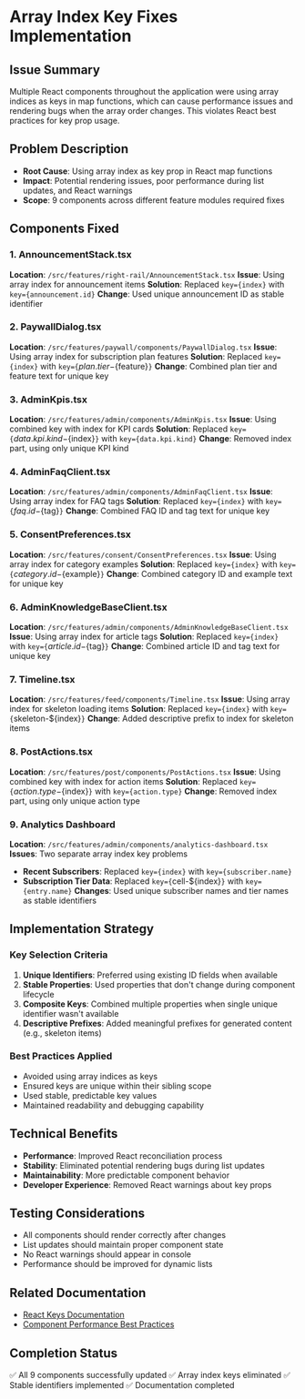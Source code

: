 # Array Index Key Fixes Implementation

## Issue Summary
Multiple React components throughout the application were using array indices as keys in map functions, which can cause performance issues and rendering bugs when the array order changes. This violates React best practices for key prop usage.

## Problem Description
- **Root Cause**: Using array index as key prop in React map functions
- **Impact**: Potential rendering issues, poor performance during list updates, and React warnings
- **Scope**: 9 components across different feature modules required fixes

## Components Fixed

### 1. AnnouncementStack.tsx
**Location**: `/src/features/right-rail/AnnouncementStack.tsx`
**Issue**: Using array index for announcement items
**Solution**: Replaced `key={index}` with `key={announcement.id}`
**Change**: Used unique announcement ID as stable identifier

### 2. PaywallDialog.tsx
**Location**: `/src/features/paywall/components/PaywallDialog.tsx`
**Issue**: Using array index for subscription plan features
**Solution**: Replaced `key={index}` with `key={`${plan.tier}-${feature}`}`
**Change**: Combined plan tier and feature text for unique key

### 3. AdminKpis.tsx
**Location**: `/src/features/admin/components/AdminKpis.tsx`
**Issue**: Using combined key with index for KPI cards
**Solution**: Replaced `key={`${data.kpi.kind}-${index}`}` with `key={data.kpi.kind}`
**Change**: Removed index part, using only unique KPI kind

### 4. AdminFaqClient.tsx
**Location**: `/src/features/admin/components/AdminFaqClient.tsx`
**Issue**: Using array index for FAQ tags
**Solution**: Replaced `key={index}` with `key={`${faq.id}-${tag}`}`
**Change**: Combined FAQ ID and tag text for unique key

### 5. ConsentPreferences.tsx
**Location**: `/src/features/consent/ConsentPreferences.tsx`
**Issue**: Using array index for category examples
**Solution**: Replaced `key={index}` with `key={`${category.id}-${example}`}`
**Change**: Combined category ID and example text for unique key

### 6. AdminKnowledgeBaseClient.tsx
**Location**: `/src/features/admin/components/AdminKnowledgeBaseClient.tsx`
**Issue**: Using array index for article tags
**Solution**: Replaced `key={index}` with `key={`${article.id}-${tag}`}`
**Change**: Combined article ID and tag text for unique key

### 7. Timeline.tsx
**Location**: `/src/features/feed/components/Timeline.tsx`
**Issue**: Using array index for skeleton loading items
**Solution**: Replaced `key={index}` with `key={`skeleton-${index}`}`
**Change**: Added descriptive prefix to index for skeleton items

### 8. PostActions.tsx
**Location**: `/src/features/post/components/PostActions.tsx`
**Issue**: Using combined key with index for action items
**Solution**: Replaced `key={`${action.type}-${index}`}` with `key={action.type}`
**Change**: Removed index part, using only unique action type

### 9. Analytics Dashboard
**Location**: `/src/features/admin/components/analytics-dashboard.tsx`
**Issues**: Two separate array index key problems
- **Recent Subscribers**: Replaced `key={index}` with `key={subscriber.name}`
- **Subscription Tier Data**: Replaced `key={`cell-${index}`}` with `key={entry.name}`
**Changes**: Used unique subscriber names and tier names as stable identifiers

## Implementation Strategy

### Key Selection Criteria
1. **Unique Identifiers**: Preferred using existing ID fields when available
2. **Stable Properties**: Used properties that don't change during component lifecycle
3. **Composite Keys**: Combined multiple properties when single unique identifier wasn't available
4. **Descriptive Prefixes**: Added meaningful prefixes for generated content (e.g., skeleton items)

### Best Practices Applied
- Avoided using array indices as keys
- Ensured keys are unique within their sibling scope
- Used stable, predictable key values
- Maintained readability and debugging capability

## Technical Benefits
- **Performance**: Improved React reconciliation process
- **Stability**: Eliminated potential rendering bugs during list updates
- **Maintainability**: More predictable component behavior
- **Developer Experience**: Removed React warnings about key props

## Testing Considerations
- All components should render correctly after changes
- List updates should maintain proper component state
- No React warnings should appear in console
- Performance should be improved for dynamic lists

## Related Documentation
- [React Keys Documentation](https://react.dev/learn/rendering-lists#keeping-list-items-in-order-with-key)
- [Component Performance Best Practices](../guides/performance-optimization.md)

## Completion Status
✅ All 9 components successfully updated
✅ Array index keys eliminated
✅ Stable identifiers implemented
✅ Documentation completed
